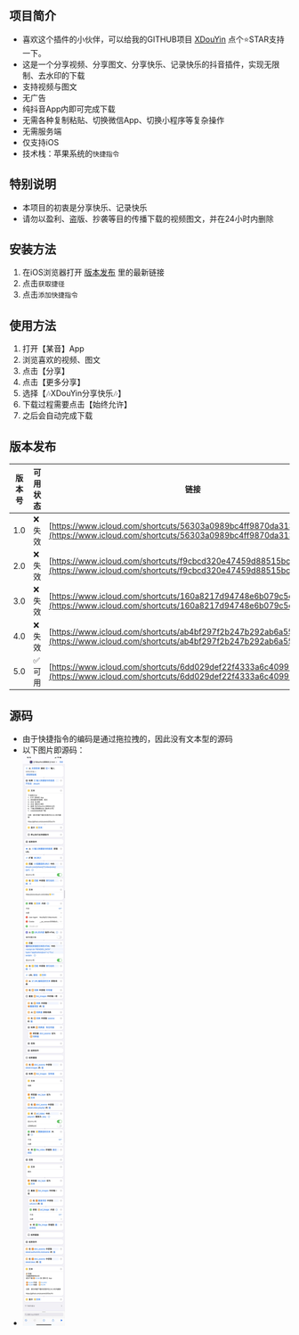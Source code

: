 ## 项目简介

- 喜欢这个插件的小伙伴，可以给我的GITHUB项目 [XDouYin](https://github.com/xcanwin/XDouYin) 点个⭐️STAR支持一下。
- 这是一个分享视频、分享图文、分享快乐、记录快乐的抖音插件，实现无限制、去水印的下载
- 支持视频与图文
- 无广告
- 纯抖音App内即可完成下载
- 无需各种复制粘贴、切换微信App、切换小程序等复杂操作
- 无需服务端
- 仅支持iOS
- 技术栈：苹果系统的```快捷指令```

## 特别说明

- 本项目的初衷是分享快乐、记录快乐
- 请勿以盈利、盗版、抄袭等目的传播下载的视频图文，并在24小时内删除

## 安装方法

1. 在iOS浏览器打开 [版本发布](#版本发布) 里的最新链接
2. 点击```获取捷径```
3. 点击```添加快捷指令```

## 使用方法

1. 打开【某音】App
2. 浏览喜欢的视频、图文
3. 点击【分享】
4. 点击【更多分享】
5. 选择【🎶XDouYin分享快乐🎶】
6. 下载过程需要点击【始终允许】
7. 之后会自动完成下载

## 版本发布

| 版本号 | 可用状态 | 链接 |
| --- | --- |--- |
| 1.0 | ❌失效 | [https://www.icloud.com/shortcuts/56303a0989bc4ff9870da3138726ea1a](https://www.icloud.com/shortcuts/56303a0989bc4ff9870da3138726ea1a) |
| 2.0 | ❌失效 | [https://www.icloud.com/shortcuts/f9cbcd320e47459d88515bc8f5a3037d](https://www.icloud.com/shortcuts/f9cbcd320e47459d88515bc8f5a3037d) |
| 3.0 | ❌失效 | [https://www.icloud.com/shortcuts/160a8217d94748e6b079c5cfcbd93dc1](https://www.icloud.com/shortcuts/160a8217d94748e6b079c5cfcbd93dc1) |
| 4.0 | ❌失效 | [https://www.icloud.com/shortcuts/ab4bf297f2b247b292ab6a55b8312924](https://www.icloud.com/shortcuts/ab4bf297f2b247b292ab6a55b8312924) |
| 5.0 | ✅可用 | [https://www.icloud.com/shortcuts/6dd029def22f4333a6c409954c8d4aa2](https://www.icloud.com/shortcuts/6dd029def22f4333a6c409954c8d4aa2) |

## 源码

- 由于快捷指令的编码是通过拖拉拽的，因此没有文本型的源码
- 以下图片即源码：
- <img src="/code.jpg"></img>
